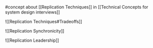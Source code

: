 #concept about [[Replication Techniques]] in [[Technical Concepts for system design interviews]]

![[Replication Techniques#Tradeoffs]]

![[Replication Synchronicity]]

![[Replication Leadership]]
